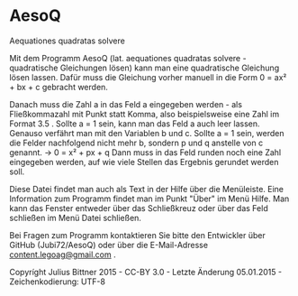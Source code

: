 ﻿AesoQ
=====

Aequationes quadratas solvere

Mit dem Programm AesoQ (lat. aequationes quadratas solvere - quadratische Gleichungen lösen) kann man eine quadratische Gleichung lösen lassen.
Dafür muss die Gleichung vorher manuell in die Form 0 = ax² + bx + c gebracht werden.

Danach muss die Zahl a in das Feld a eingegeben werden - als Fließkommazahl mit Punkt statt Komma, also beispielsweise eine Zahl im Format 3.5 . Sollte a = 1 sein, kann man das Feld a auch leer lassen.
Genauso verfährt man mit den Variablen b und c. Sollte a = 1 sein, werden die Felder nachfolgend nicht mehr b, sondern p und q anstelle von c genannt. -> 0 = x² + px + q
Dann muss in das Feld runden noch eine Zahl eingegeben werden, auf wie viele Stellen das Ergebnis gerundet werden soll.

Diese Datei findet man auch als Text in der Hilfe über die Menüleiste. Eine Information zum Programm findet man im Punkt "Über" im Menü Hilfe.
Man kann das Fenster entweder über das Schließkreuz oder über das Feld schließen im Menü Datei schließen.

Bei Fragen zum Programm kontaktieren Sie bitte den Entwickler über GitHub (Jubi72/AesoQ) oder über die E-Mail-Adresse content.legoag@gmail.com .

Copyríght Julius Bittner 2015 - CC-BY 3.0 - Letzte Änderung 05.01.2015 - Zeichenkodierung: UTF-8